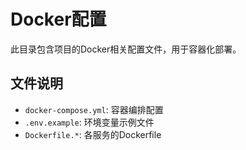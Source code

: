 # Docker配置

此目录包含项目的Docker相关配置文件，用于容器化部署。

## 文件说明

- `docker-compose.yml`: 容器编排配置
- `.env.example`: 环境变量示例文件
- `Dockerfile.*`: 各服务的Dockerfile